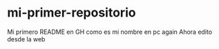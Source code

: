 # mi-primer-repositorio
Mi primero README en GH
como es mi nombre  en pc again
Ahora edito desde la web
